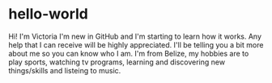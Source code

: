 # hello-world

Hi! I'm Victoria
I'm new in GitHub and I'm starting to learn how it works. Any help that I can receive will be highly appreciated.
I'll be telling you a bit more about me so you can know who I am. I'm from Belize, my hobbies are to play sports, watching tv programs, learning and discovering new things/skills and listeing to music.

